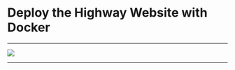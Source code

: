 # Deploy the Highway Website with Docker

-----

![](https://github.com/odennav/nginx-highway/blob/master/docs/highway.jpeg) 

-----


